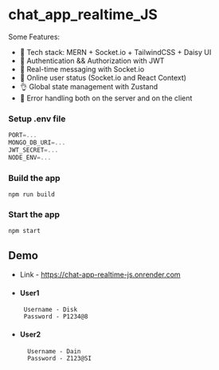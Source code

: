 # chat_app_realtime_JS

Some Features:

-   🌟 Tech stack: MERN + Socket.io + TailwindCSS + Daisy UI
-   🎃 Authentication && Authorization with JWT
-   👾 Real-time messaging with Socket.io
-   🚀 Online user status (Socket.io and React Context)
-   👌 Global state management with Zustand
-   🐞 Error handling both on the server and on the client


### Setup .env file

```js
PORT=...
MONGO_DB_URI=...
JWT_SECRET=...
NODE_ENV=...
```

### Build the app

```shell
npm run build
```

### Start the app

```shell
npm start
```


## Demo

- Link - https://chat-app-realtime-js.onrender.com

-  #### User1   
        Username - Disk
        Password - P1234@8
- #### User2    
        Username - Dain
        Password - Z123@SI


